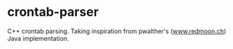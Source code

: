 crontab-parser
==============

C++ crontab parsing. Taking inspiration from pwalther's (www.redmoon.ch) Java implementation.
